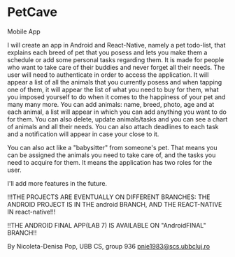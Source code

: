 # PetCave
Mobile App

I will create an app in Android and React-Native, namely a pet todo-list, that explains each breed of pet that you posess and lets you make them a schedule or add some personal tasks regarding them. It is made for people who want to take care of their buddies and never forget all their needs.
The user will need to authenticate in order to access the application.
It will appear a list of all the animals that you currently posess and when tapping one of them, it will appear the list of what you need to buy for them, what you imposed yourself to do when it comes to the happiness of your pet and many many more.
You can add animals: name, breed, photo, age and at each animal, a list will appear in which you can add anything you want to do for them.
You can also delete, update animals/tasks and you can see a chart of animals and all their needs. You can also attach deadlines to each task and a notification will appear in case your close to it.

You can also act like a "babysitter" from someone's pet. That means you can be assigned the animals you need to take care of, and the tasks you need to acquire for them. It means the application has two roles for the user.

I'll add more features in the future. 


!!!THE PROJECTS ARE EVENTUALLY ON DIFFERENT BRANCHES: THE ANDROID PROJECT IS IN THE android BRANCH, AND THE REACT-NATIVE IN react-native!!!

!!THE ANDROID FINAL APP(LAB 7) IS AVAILABLE ON "AndroidFINAL" BRANCH!!

By Nicoleta-Denisa Pop,
    UBB CS, group 936
    pnie1983@scs.ubbcluj.ro
